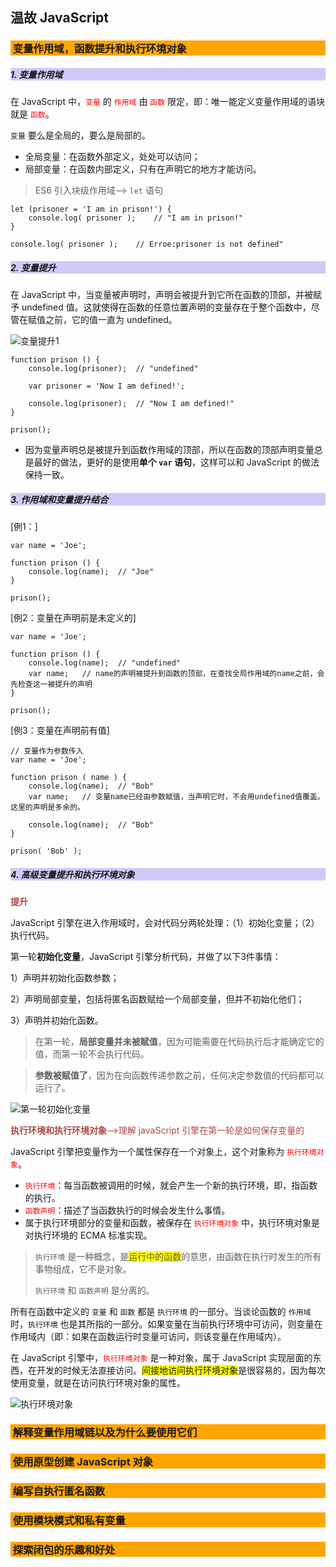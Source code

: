 ## 温故 JavaScript

### <p style="background:orange">&nbsp;变量作用域，函数提升和执行环境对象</p>

##### <p style="background: #cfc9fa">1. 变量作用域<p>

在 JavaScript 中，<span style="color:red">`变量`</span> 的 <span style="color:red">`作用域`</span> 由 <span style="color:red">`函数`</span> 限定，即：唯一能定义变量作用域的语块就是 <span style="color:red">`函数`</span>。

`变量` 要么是全局的，要么是局部的。

- 全局变量：在函数外部定义，处处可以访问；
- 局部变量：在函数内部定义，只有在声明它的地方才能访问。

> ES6 引入块级作用域——> `let` 语句
	
	let (prisoner = 'I am in prison!') {
		console.log( prisoner );	// "I am in prison!"
	}

	console.log( prisoner );	// Erroe:prisoner is not defined"


##### <p style="background: #cfc9fa">2. 变量提升</p>

在 JavaScript 中，当变量被声明时，声明会被提升到它所在函数的顶部，并被赋予 undefined 值。这就使得在函数的任意位置声明的变量存在于整个函数中，尽管在赋值之前，它的值一直为 undefined。

![变量提升1]()
	
	function prison () {
	    console.log(prisoner);  // "undefined"
	
	    var prisoner = 'Now I am defined!';
	
	    console.log(prisoner);  // "Now I am defined!"
	}
	
	prison();

- 因为变量声明总是被提升到函数作用域的顶部，所以在函数的顶部声明变量总是最好的做法，更好的是使用**单个 `var` 语句**，这样可以和 JavaScript 的做法保持一致。

##### <p style="background: #cfc9fa">3. 作用域和变量提升结合</p>

[例1：]

	var name = 'Joe';
	
	function prison () {
	    console.log(name);	// "Joe"
	}
	
	prison();

[例2：变量在声明前是未定义的]

	var name = 'Joe';
	
	function prison () {
	    console.log(name);	// "undefined"
	    var name;	// name的声明被提升到函数的顶部，在查找全局作用域的name之前，会先检查这一被提升的声明
	}
	
	prison();

[例3：变量在声明前有值]

	// 变量作为参数传入
	var name = 'Joe';

	function prison ( name ) {
	    console.log(name);  // "Bob"
	    var name;	// 变量name已经由参数赋值，当声明它时，不会用undefined值覆盖。这里的声明是多余的。
	
	    console.log(name);  // "Bob"
	}
	
	prison( 'Bob' );


##### <p style="background: #cfc9fa">4. 高级变量提升和执行环境对象</p>

<span style="color:#ac4a4a">**提升**</span>

JavaScript 引擎在进入作用域时，会对代码分两轮处理：（1）初始化变量；（2）执行代码。

第一轮**初始化变量**，JavaScript 引擎分析代码，并做了以下3件事情：

1）声明并初始化函数参数；

2）声明局部变量，包括将匿名函数赋给一个局部变量，但并不初始化他们；

3）声明并初始化函数。

> 在第一轮，**局部变量并未被赋值**，因为可能需要在代码执行后才能确定它的值，而第一轮不会执行代码。

> **参数被赋值了**，因为在向函数传递参数之前，任何决定参数值的代码都可以运行了。

![第一轮初始化变量]()

<span style="color:#ac4a4a">**执行环境和执行环境对象**——>理解 javaScript 引擎在第一轮是如何保存变量的</span>

JavaScript 引擎把变量作为一个属性保存在一个对象上，这个对象称为 <span style="color:red">`执行环境对象`</span>。

- <span style="color:red">`执行环境`</span>：每当函数被调用的时候，就会产生一个新的执行环境，即，指函数的执行。
- <span style="color:red">`函数声明`</span>：描述了当函数执行的时候会发生什么事情。
- 属于执行环境部分的变量和函数，被保存在 <span style="color:red">`执行环境对象`</span> 中，执行环境对象是对执行环境的 ECMA 标准实现。

> `执行环境` 是一种概念，是<span style="background:yellow">运行中的函数</span>的意思，由函数在执行时发生的所有事物组成，它不是对象。
>
> `执行环境` 和 `函数声明` 是分离的。

所有在函数中定义的 `变量` 和 `函数` 都是 `执行环境` 的一部分。当谈论函数的 `作用域` 时，`执行环境` 也是其所指的一部分。如果变量在当前执行环境中可访问，则变量在作用域内（即：如果在函数运行时变量可访问，则该变量在作用域内）。

在 JavaScript 引擎中，<span style="color:red">`执行环境对象`</span> 是一种对象，属于 JavaScript 实现层面的东西，在开发的时候无法直接访问。<span style="background:yellow">间接地访问执行环境对象</span>是很容易的，因为每次使用变量，就是在访问执行环境对象的属性。

![执行环境对象]()


### <p style="background:orange">&nbsp;解释变量作用域链以及为什么要使用它们</p>

### <p style="background:orange">&nbsp;使用原型创建 JavaScript 对象</p>

### <p style="background:orange">&nbsp;编写自执行匿名函数</p>

### <p style="background:orange">&nbsp;使用模块模式和私有变量</p>

### <p style="background:orange">&nbsp;探索闭包的乐趣和好处</p>